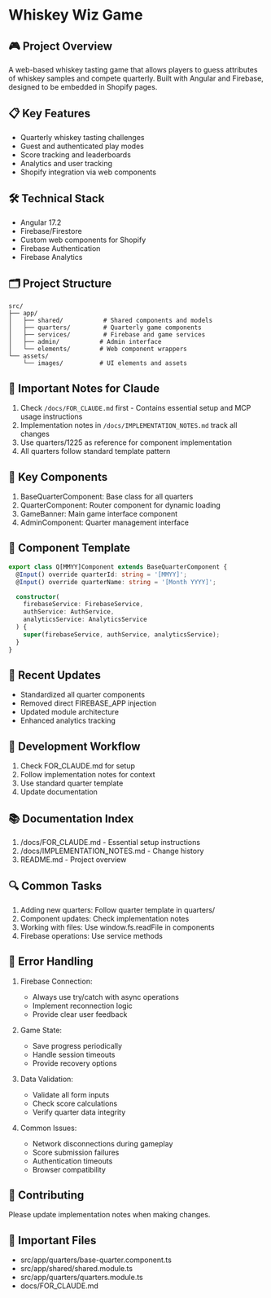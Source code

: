 # Whiskey Wiz Game

## 🎮 Project Overview
A web-based whiskey tasting game that allows players to guess attributes of whiskey samples and compete quarterly. Built with Angular and Firebase, designed to be embedded in Shopify pages.

## 📋 Key Features
- Quarterly whiskey tasting challenges
- Guest and authenticated play modes
- Score tracking and leaderboards
- Analytics and user tracking
- Shopify integration via web components

## 🛠 Technical Stack
- Angular 17.2
- Firebase/Firestore
- Custom web components for Shopify
- Firebase Authentication
- Firebase Analytics

## 🗂 Project Structure
```
src/
├── app/
│   ├── shared/           # Shared components and models
│   ├── quarters/         # Quarterly game components
│   ├── services/         # Firebase and game services
│   ├── admin/           # Admin interface
│   └── elements/        # Web component wrappers
└── assets/
    └── images/          # UI elements and assets
```

## 🎯 Important Notes for Claude
1. Check `/docs/FOR_CLAUDE.md` first - Contains essential setup and MCP usage instructions
2. Implementation notes in `/docs/IMPLEMENTATION_NOTES.md` track all changes
3. Use quarters/1225 as reference for component implementation
4. All quarters follow standard template pattern

## 🔑 Key Components
1. BaseQuarterComponent: Base class for all quarters
2. QuarterComponent: Router component for dynamic loading
3. GameBanner: Main game interface component
4. AdminComponent: Quarter management interface

## 📝 Component Template
```typescript
export class Q[MMYY]Component extends BaseQuarterComponent {
  @Input() override quarterId: string = '[MMYY]';
  @Input() override quarterName: string = '[Month YYYY]';

  constructor(
    firebaseService: FirebaseService,
    authService: AuthService,
    analyticsService: AnalyticsService
  ) {
    super(firebaseService, authService, analyticsService);
  }
}
```

## 🔄 Recent Updates
- Standardized all quarter components
- Removed direct FIREBASE_APP injection
- Updated module architecture
- Enhanced analytics tracking

## 🚀 Development Workflow
1. Check FOR_CLAUDE.md for setup
2. Follow implementation notes for context
3. Use standard quarter template
4. Update documentation

## 📚 Documentation Index
1. /docs/FOR_CLAUDE.md - Essential setup instructions
2. /docs/IMPLEMENTATION_NOTES.md - Change history
3. README.md - Project overview

## 🔍 Common Tasks
1. Adding new quarters: Follow quarter template in quarters/
2. Component updates: Check implementation notes
3. Working with files: Use window.fs.readFile in components
4. Firebase operations: Use service methods

## 🚨 Error Handling
1. Firebase Connection:
   - Always use try/catch with async operations
   - Implement reconnection logic
   - Provide clear user feedback

2. Game State:
   - Save progress periodically
   - Handle session timeouts
   - Provide recovery options

3. Data Validation:
   - Validate all form inputs
   - Check score calculations
   - Verify quarter data integrity

4. Common Issues:
   - Network disconnections during gameplay
   - Score submission failures
   - Authentication timeouts
   - Browser compatibility

## 🤝 Contributing
Please update implementation notes when making changes.

## 📎 Important Files
- src/app/quarters/base-quarter.component.ts
- src/app/shared/shared.module.ts
- src/app/quarters/quarters.module.ts
- docs/FOR_CLAUDE.md